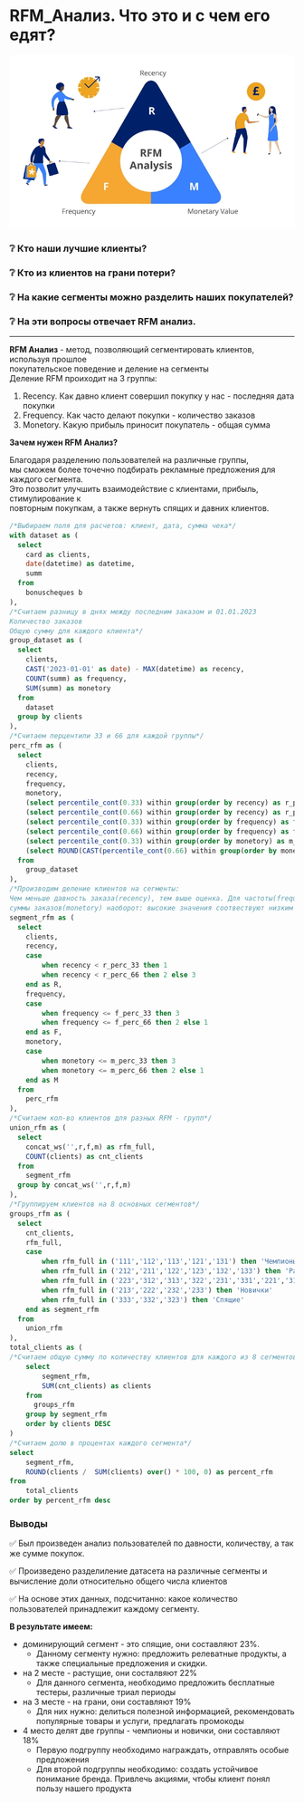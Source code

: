 # RFM_Анализ. Что это и с чем его едят?
![RFM_segments](https://github.com/misteronly/RFM_analysis/blob/main/rfm_picture.png)
### :grey_question: Кто наши лучшие клиенты?
### :grey_question: Кто из клиентов на грани потери?
### :grey_question: На какие сегменты можно разделить наших покупателей?
### :grey_question: На эти вопросы отвечает RFM анализ.
___
**RFM Анализ** - метод, позволяющий сегментировать клиентов, используя прошлое\
покупательское поведение и деление на сегменты\
Деление RFM проиходит на 3 группы:
1. Recency. Как давно клиент совершил покупку у нас - последняя дата покупки
2. Frequency. Как часто делают покупки - количество заказов
3. Monetory. Какую прибыль приносит покупатель - общая сумма

__Зачем нужен RFM Анализ?__

Благодаря разделению пользователей на различные группы,\
мы сможем более точечно подбирать рекламные предложения для каждого сегмента.\
Это позволит улучшить взаимодействие с клиентами, прибыль, стимулирование к\
повторным покупкам, а также вернуть спящих и давних клиентов.
```sql
/*Выбираем поля для расчетов: клиент, дата, сумма чека*/
with dataset as (
  select
  	card as clients,
  	date(datetime) as datetime,
  	summ  
  from
  	bonuscheques b 
),
/*Считаем разницу в днях между последним заказом и 01.01.2023
Количество заказов
Общую сумму для каждого клиента*/
group_dataset as (
  select
  	clients,
  	CAST('2023-01-01' as date) - MAX(datetime) as recency,
  	COUNT(summ) as frequency,
  	SUM(summ) as monetory
  from 
  	dataset
  group by clients
),
/*Считаем перцентили 33 и 66 для каждой группы*/
perc_rfm as (
  select 
    clients,
    recency,
    frequency,
    monetory,
    (select percentile_cont(0.33) within group(order by recency) as r_perc_33 from group_dataset),
    (select percentile_cont(0.66) within group(order by recency) as r_perc_66 from group_dataset),
    (select percentile_cont(0.33) within group(order by frequency) as f_perc_33 from group_dataset),
    (select percentile_cont(0.66) within group(order by frequency) as f_perc_66 from group_dataset),
    (select percentile_cont(0.33) within group(order by monetory) as m_perc_33 from group_dataset),
    (select ROUND(CAST(percentile_cont(0.66) within group(order by monetory) as INT), 2) as m_perc_66 from group_dataset)
  from
  	group_dataset
),
/*Производим деление клиентов на сегменты:
Чем меньше давность заказа(recency), тем выше оценка. Для частоты(frequency) и
суммы заказов(monetory) наоборот: высокие значения соотвествуют низким резульататам*/
segment_rfm as (
  select 
  	clients,
  	recency,
  	case 
  		when recency < r_perc_33 then 1
  		when recency < r_perc_66 then 2 else 3
  	end as R,
  	frequency,
  	case 
  		when frequency <= f_perc_33 then 3
  		when frequency <= f_perc_66 then 2 else 1
  	end as F,
  	monetory,
  	case 
  		when monetory <= m_perc_33 then 3
  		when monetory <= m_perc_66 then 2 else 1
  	end as M 
  from
  	perc_rfm
),
/*Считаем кол-во клиентов для разных RFM - групп*/
union_rfm as (
  select
  	concat_ws('',r,f,m) as rfm_full,
  	COUNT(clients) as cnt_clients
  from
    segment_rfm
  group by concat_ws('',r,f,m)
),
/*Группируем клиентов на 8 основных сегментов*/
groups_rfm as (
  select 
  	cnt_clients,
  	rfm_full,
  	case 
  		when rfm_full in ('111','112','113','121','131') then 'Чемпионы'
		when rfm_full in ('212','211','122','123','132','133') then 'Растущие'
		when rfm_full in ('223','312','313','322','231','331','221','311','321') then 'На грани'
		when rfm_full in ('213','222','232','233') then 'Новички'
		when rfm_full in ('333','332','323') then 'Спящие'		
  	end as segment_rfm
  from
    union_rfm
),
total_clients as (
/*Считаем общую сумму по количеству клиентов для каждого из 8 сегментов */
	select
		segment_rfm,
		SUM(cnt_clients) as clients
	from
	  groups_rfm
	group by segment_rfm
	order by clients DESC
)
/*Считаем долю в процентах каждого сегмента*/
select 
	segment_rfm,
	ROUND(clients /  SUM(clients) over() * 100, 0) as percent_rfm
from
	total_clients
order by percent_rfm desc
```

### Выводы
:white_check_mark: Был произведен анализ пользователей по давности, количеству, а так же сумме покупок.

:white_check_mark: Произведено разделиление датасета на различные сегменты и вычисление доли относительно общего числа клиентов

:white_check_mark: На основе этих данных, подсчитанно: какое количество пользователей принадлежит каждому сегменту.

__В результате имеем:__
+ доминирующий сегмент - это спящие, они составляют 23%.
  + Данному сегменту нужно: предложить релеватные продукты, а также специальные предложения и скидки.
+ на 2 месте - растущие, они состалвяют 22%
  + Для данного сегмента, необходимо предложить бесплатные тестеры, различные триал периоды
+ на 3 месте - на грани, они составляют 19%
  + Для них нужно: делиться полезной информацией, рекомендовать популярные товары и услуги, предлагать промокоды
+ 4 место делят две группы - чемпионы и новички, они составляют 18%
  + Первую подгруппу необходимо награждать, отправлять особые предложения
  + Для второй подгруппы необходимо: создать устойчивое понимание бренда. Привлечь акциями, чтобы клиент понял пользу нашего продукта

